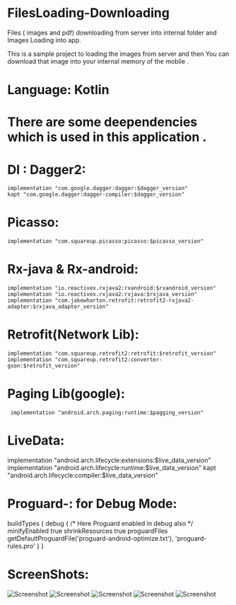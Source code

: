 # FilesLoading-Downloading
Files ( images and pdf) downloading from server into internal folder and Images Loading into app.


This is a sample project to loading the images from server and then You can download that image into your internal memory of the mobile . 

# Language: Kotlin

# There are some deependencies which is used in this application .

# DI : Dagger2:
    implementation "com.google.dagger:dagger:$dagger_version"
    kapt "com.google.dagger:dagger-compiler:$dagger_version"
    
# Picasso:
    implementation "com.squareup.picasso:picasso:$picasso_version"
 
# Rx-java & Rx-android:
    implementation "io.reactivex.rxjava2:rxandroid:$rxandroid_version"
    implementation "io.reactivex.rxjava2:rxjava:$rxjava_version"
    implementation "com.jakewharton.retrofit:retrofit2-rxjava2-adapter:$rxjava_adapter_version"
    
# Retrofit(Network Lib):     
    implementation "com.squareup.retrofit2:retrofit:$retrofit_version"
    implementation "com.squareup.retrofit2:converter-gson:$retrofit_version"
    
# Paging Lib(google): 
     implementation "android.arch.paging:runtime:$pagging_version"
     
# LiveData:
   implementation "android.arch.lifecycle:extensions:$live_data_version"
    implementation "android.arch.lifecycle:runtime:$live_data_version"
    kapt "android.arch.lifecycle:compiler:$live_data_version"
    
    
# Proguard-: for Debug Mode:

  buildTypes {
        debug {
            /* Here Proguard enabled in debug also */
            minifyEnabled true
            shrinkResources true
            proguardFiles getDefaultProguardFile('proguard-android-optimize.txt'), 'proguard-rules.pro'
        }
    }


# ScreenShots:

![Screenshot](https://github.com/er-akashgarg/FilesLoading-Downloading/blob/master/screenshots/device-2019-05-15-132303.png)
![Screenshot](https://github.com/er-akashgarg/FilesLoading-Downloading/blob/master/screenshots/device-2019-05-15-132343.png)
![Screenshot](https://github.com/er-akashgarg/FilesLoading-Downloading/blob/master/screenshots/device-2019-05-15-132407.png)
![Screenshot](https://github.com/er-akashgarg/FilesLoading-Downloading/blob/master/screenshots/device-2019-05-15-132424.png)
![Screenshot](https://github.com/er-akashgarg/FilesLoading-Downloading/blob/master/screenshots/device-2019-05-15-132509.png)
